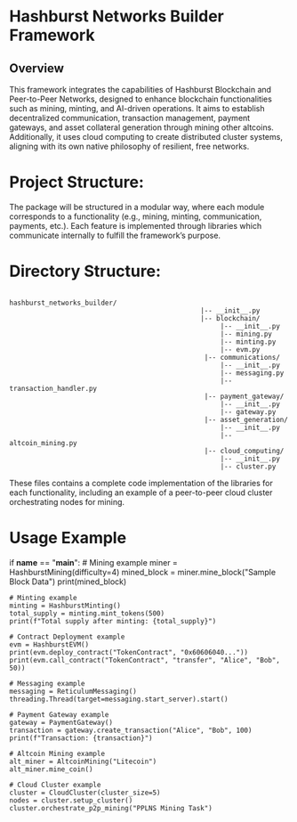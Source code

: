 # Hashburst Networks Builder Framework

## Overview
This framework integrates the capabilities of Hashburst Blockchain and Peer-to-Peer Networks, designed to enhance blockchain functionalities such as mining, minting, and AI-driven operations.
It aims to establish decentralized communication, transaction management, payment gateways, and asset collateral generation through mining other altcoins.
Additionally, it uses cloud computing to create distributed cluster systems, aligning with its own native philosophy of resilient, free networks.

# Project Structure:
The package will be structured in a modular way, where each module corresponds to a functionality (e.g., mining, minting, communication, payments, etc.).
Each feature is implemented through libraries which communicate internally to fulfill the framework’s purpose.

# Directory Structure:
                                                    hashburst_networks_builder/
                                                    |-- __init__.py
                                                    |-- blockchain/
                                                         |-- __init__.py
                                                         |-- mining.py
                                                         |-- minting.py
                                                         |-- evm.py
                                                     |-- communications/
                                                         |-- __init__.py
                                                         |-- messaging.py
                                                         |-- transaction_handler.py
                                                     |-- payment_gateway/
                                                         |-- __init__.py
                                                         |-- gateway.py
                                                     |-- asset_generation/
                                                         |-- __init__.py
                                                         |-- altcoin_mining.py
                                                     |-- cloud_computing/
                                                         |-- __init__.py
                                                         |-- cluster.py

These files contains a complete code implementation of the libraries for each functionality, including an example of a peer-to-peer cloud cluster orchestrating nodes for mining.

# Usage Example

if __name__ == "__main__":
    # Mining example
    miner = HashburstMining(difficulty=4)
    mined_block = miner.mine_block("Sample Block Data")
    print(mined_block)

    # Minting example
    minting = HashburstMinting()
    total_supply = minting.mint_tokens(500)
    print(f"Total supply after minting: {total_supply}")

    # Contract Deployment example
    evm = HashburstEVM()
    print(evm.deploy_contract("TokenContract", "0x60606040..."))
    print(evm.call_contract("TokenContract", "transfer", "Alice", "Bob", 50))

    # Messaging example
    messaging = ReticulumMessaging()
    threading.Thread(target=messaging.start_server).start()

    # Payment Gateway example
    gateway = PaymentGateway()
    transaction = gateway.create_transaction("Alice", "Bob", 100)
    print(f"Transaction: {transaction}")

    # Altcoin Mining example
    alt_miner = AltcoinMining("Litecoin")
    alt_miner.mine_coin()

    # Cloud Cluster example
    cluster = CloudCluster(cluster_size=5)
    nodes = cluster.setup_cluster()
    cluster.orchestrate_p2p_mining("PPLNS Mining Task")

